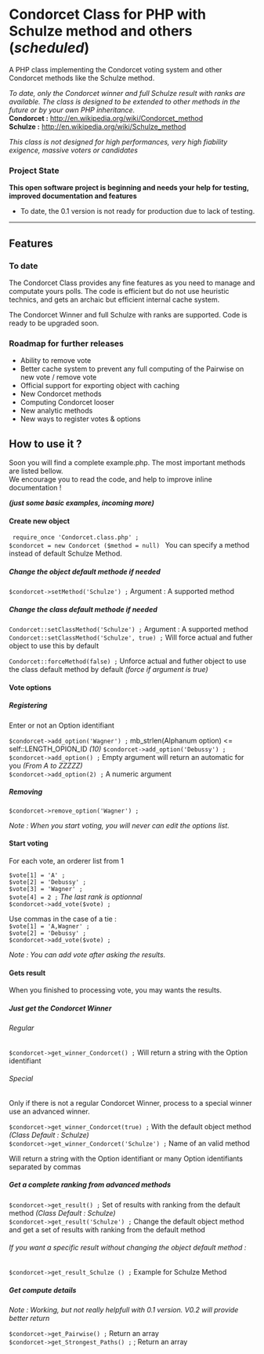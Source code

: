 Condorcet Class for PHP with Schulze method and others (_scheduled_)
===========================

A PHP class implementing the Condorcet voting system and other Condorcet methods like the Schulze method.  

_To date, only the Condorcet winner and full Schulze result with ranks are available. The class is designed to be extended to other methods in the future or by your own PHP inheritance._  
**Condorcet :** http://en.wikipedia.org/wiki/Condorcet_method  
**Schulze :**   http://en.wikipedia.org/wiki/Schulze_method

_This class is not designed for high performances, very high fiability exigence, massive voters or candidates_

### Project State

**This open software project is beginning and needs your help for testing, improved documentation and features**  

- To date, the 0.1 version is not ready for production due to lack of testing.

* * *

## Features 

### To date

  The Condorcet Class provides any fine features as you need to manage and computate yours polls. The code is efficient but do not use heuristic technics, and gets an archaic but efficient internal cache system.
  
  The Condorcet Winner and full Schulze with ranks are supported. Code is ready to be upgraded soon.
  
  
### Roadmap for further releases 
  
  - Ability to remove vote
  - Better cache system to prevent any full computing of the Pairwise on new vote / remove vote
  - Official support for exporting object with caching
  - New Condorcet methods
  - Computing Condorcet looser
  - New analytic methods
  - New ways to register votes & options
  
  

## How to use it ?


Soon you will find a complete example.php. The most important methods are listed bellow.  
We encourage you to read the code, and help to improve inline documentation !

_**(just some basic examples, incoming more)**_

#### Create new object

` require_once 'Condorcet.class.php' ;`  
`$condorcet = new Condorcet ($method = null) ` You can specify a method instead of default Schulze Method.  

##### Change the object default methode if needed

`$condorcet->setMethod('Schulze') ;` Argument : A supported method  


##### Change the class default methode if needed

`Condorcet::setClassMethod('Schulze') ;` Argument : A supported method  
`Condorcet::setClassMethod('Schulze', true) ;` Will force actual and futher object to use this by default 

`Condorcet::forceMethod(false) ;` Unforce actual and futher object to use the class default method by default _(force if argument is true)_  


#### Vote options

##### Registering

Enter or not an Option identifiant  

`$condorcet->add_option('Wagner') ;`  mb_strlen(Alphanum option) <= self::LENGTH_OPION_ID _(10)_
`$condorcet->add_option('Debussy') ;`  
`$condorcet->add_option() ;` Empty argument will return an automatic for you _(From A to ZZZZZ)_  
`$condorcet->add_option(2) ;` A numeric argument  


##### Removing

`$condorcet->remove_option('Wagner') ;`  



_Note : When you start voting, you will never can edit the options list._  


#### Start voting

For each vote, an orderer list from 1

`$vote[1] = 'A' ;`  
`$vote[2] = 'Debussy' ;`  
`$vote[3] = 'Wagner' ;`  
`$vote[4] = 2 ;`  _The last rank is optionnal_  
`$condorcet->add_vote($vote) ;`  

Use commas in the case of a tie :  
`$vote[1] = 'A,Wagner' ;`  
`$vote[2] = 'Debussy' ;`  
`$condorcet->add_vote($vote) ;`  


_Note : You can add vote after asking the results._  


#### Gets result

When you finished to processing vote, you may wants the results.

##### Just get the Condorcet Winner

###### Regular

`$condorcet->get_winner_Condorcet() ;` Will return a string with the Option identifiant  


###### Special

Only if there is not a regular Condorcet Winner, process to a special winner use an advanced winner.  

`$condorcet->get_winner_Condorcet(true) ;` With the default object method _(Class Default : Schulze)_  
`$condorcet->get_winner_Condorcet('Schulze') ;` Name of an valid method  

Will return a string with the Option identifiant or many Option identifiants separated by commas  


##### Get a complete ranking from advanced methods

`$condorcet->get_result() ;` Set of results with ranking from the default method _(Class Default : Schulze)_  
`$condorcet->get_result('Schulze') ;` Change the default object method and get a set of results with ranking from the default method  


###### If you want a specific result without changing the object default method :  

`$condorcet->get_result_Schulze () ;` Example for Schulze Method  


##### Get compute details

_Note : Working, but not really helpfull with 0.1 version. V0.2 will provide better return_  

`$condorcet->get_Pairwise() ;` Return an array  
`$condorcet->get_Strongest_Paths() ;` ; Return an array  


